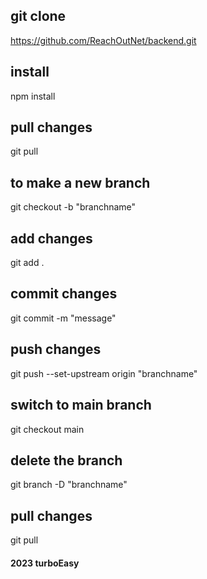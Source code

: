 ## git clone 
https://github.com/ReachOutNet/backend.git

## install

npm install

## pull changes

git pull

## to make a new branch 

git checkout -b "branchname"

## add changes

git add .

## commit changes

git commit -m "message"

## push changes

git push --set-upstream origin "branchname"

## switch to main branch

git checkout main

## delete the branch

git branch -D "branchname"

## pull changes

git pull


#### 2023 turboEasy